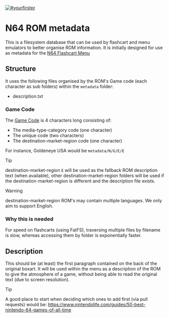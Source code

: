 [![#yourfirstpr](https://img.shields.io/badge/first--timers--only-friendly-blue.svg)](https://github.com/n64-tools/n64-flashcart-menu-metadata/blob/main/CONTRIBUTING.md)

# N64 ROM metadata
This is a filesystem database that can be used by flashcart and menu emulators to better organise ROM information.
It is initially designed for use as metadata for the [N64 Flashcart Menu](https://github.com/Polprzewodnikowy/N64FlashcartMenu)

## Structure
It uses the following files organised by the ROM's Game code (each character as sub folders) within the `metadata` folder:

* description.txt

### Game Code
The [Game Code](https://n64brew.dev/wiki/ROM_Header) is 4 characters long consisting of:
* The media-type-category code (one character)
* The unique code (two characters)
* The destination-market-region code (one character)

For instance, Goldeneye USA would be `metadata/N/G/E/E`

> [!TIP]
> destination-market-region `E` will be used as the fallback ROM description text (when available), other destination-market-region folders will be used if the destination-market-region is different and the description file exists.

> [!WARNING]
> destination-market-region ROM's may contain multiple languages. We only aim to support English.

### Why this is needed
For speed on flashcarts (using FatFS), traversing multiple files by filename is slow, whereas accessing them by folder is exponentially faster.

## Description
This should be (at least) the first paragraph contained on the back of the original boxart. It will be used within the menu as a description of the ROM to give the atmosphere of a game, without being able to read the original text (due to screen resolution).

> [!TIP]
> A good place to start when deciding which ones to add first (via pull requests) would be: https://www.nintendolife.com/guides/50-best-nintendo-64-games-of-all-time

